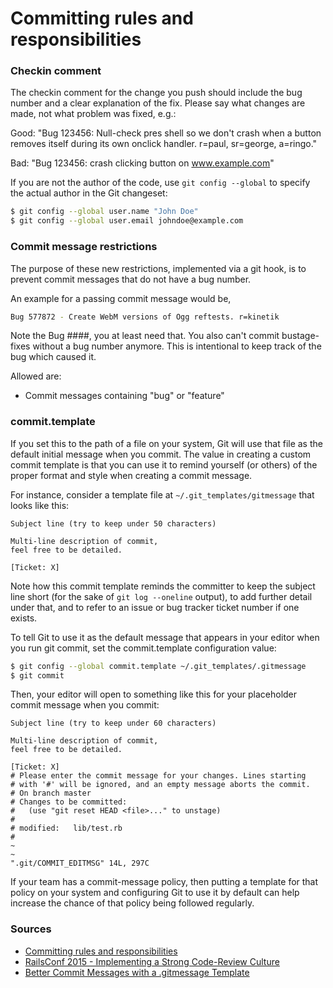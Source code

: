# Committing rules and responsibilities

### Checkin comment
The checkin comment for the change you push should include the bug number and a clear explanation of the fix. Please say what changes are made, not what problem was fixed, e.g.:

Good: "Bug 123456: Null-check pres shell so we don't crash when a button removes itself during its own onclick handler. r=paul, sr=george, a=ringo."

Bad: "Bug 123456: crash clicking button on www.example.com"

If you are not the author of the code, use `git config --global` to specify the actual author in the Git changeset:

```bash
$ git config --global user.name "John Doe"
$ git config --global user.email johndoe@example.com
```

### Commit message restrictions

The purpose of these new restrictions, implemented via a git hook, is to prevent commit messages that do not have a bug number.

An example for a passing commit message would be,

```bash
Bug 577872 - Create WebM versions of Ogg reftests. r=kinetik
```

Note the Bug ####, you at least need that. You also can't commit bustage-fixes without a bug number anymore. This is intentional to keep track of the bug which caused it.

Allowed are:

- Commit messages containing "bug" or "feature"

### commit.template

If you set this to the path of a file on your system, Git will use that file as the default initial message when you commit. The value in creating a custom commit template is that you can use it to remind yourself (or others) of the proper format and style when creating a commit message.

For instance, consider a template file at `~/.git_templates/gitmessage` that looks like this:

```
Subject line (try to keep under 50 characters)

Multi-line description of commit,
feel free to be detailed.

[Ticket: X]
```

Note how this commit template reminds the committer to keep the subject line short (for the sake of `git log --oneline` output), to add further detail under that, and to refer to an issue or bug tracker ticket number if one exists.

To tell Git to use it as the default message that appears in your editor when you run git commit, set the commit.template configuration value:

```bash
$ git config --global commit.template ~/.git_templates/.gitmessage
$ git commit
```

Then, your editor will open to something like this for your placeholder commit message when you commit:

```
Subject line (try to keep under 60 characters)

Multi-line description of commit,
feel free to be detailed.

[Ticket: X]
# Please enter the commit message for your changes. Lines starting
# with '#' will be ignored, and an empty message aborts the commit.
# On branch master
# Changes to be committed:
#   (use "git reset HEAD <file>..." to unstage)
#
# modified:   lib/test.rb
#
~
~
".git/COMMIT_EDITMSG" 14L, 297C
```

If your team has a commit-message policy, then putting a template for that policy on your system and configuring Git to use it by default can help increase the chance of that policy being followed regularly.

### Sources

- [Committing rules and responsibilities](https://developer.mozilla.org/en-US/docs/Mozilla/Developer_guide/Committing_Rules_and_Responsibilities)
- [RailsConf 2015 - Implementing a Strong Code-Review Culture](https://www.youtube.com/watch?v=PJjmw9TRB7s)
- [Better Commit Messages with a .gitmessage Template](https://robots.thoughtbot.com/better-commit-messages-with-a-gitmessage-template)